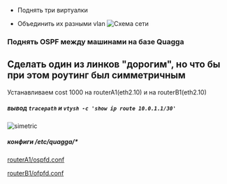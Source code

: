- Поднять три виртуалки

- Объединить их разными vlan
![Схема сети](https://github.com/kyourselfer/OTUS_LinuxAdmin201804/blob/master/lesson12_ospf/3/ospf_one_area%20.jpg)

### Поднять OSPF между машинами на базе Quagga
## Сделать один из линков "дорогим", но что бы при этом роутинг был симметричным
Устанавливаем cost 1000 на routerA1(eth2.10) и на routerB1(eth2.10)
##### вывод `tracepath` и `vtysh -c 'show ip route 10.0.1.1/30'`
![simetric](https://github.com/kyourselfer/OTUS_LinuxAdmin201804/blob/master/lesson12_ospf/3/simetric.gif)
##### конфиги /etc/quagga/*
[routerA1/ospfd.conf](https://github.com/kyourselfer/OTUS_LinuxAdmin201804/blob/master/lesson12_ospf/3/configs/ospfd.conf)

[routerB1/ofpfd.conf](https://github.com/kyourselfer/OTUS_LinuxAdmin201804/blob/master/lesson12_ospf/2/configs/ospfd.conf)

